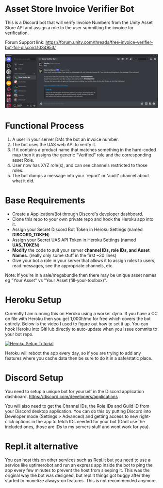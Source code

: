 # Asset Store Invoice Verifier Bot
This is a Discord bot that will verify Invoice Numbers from the Unity Asset Store API and assign a role to the user submitting the invoice for verification.

Forum Support link:
https://forum.unity.com/threads/free-invoice-verifier-bot-for-discord.1034953/

![The bot help response](help.png?raw=true "Help")

# Functional Process
1. A user in your server DMs the bot an invoice number.
2. The bot uses the UAS web API to verify it.
3. If it contains a product name that matches something in the hard-coded map then it assigns the generic "Verified" role and the corresponding asset Role.
4. User now has XYZ role(s), and can see channels restricted to those roles.
5. The bot dumps a message into your 'report' or 'audit' channel about what it did.

# Base Requirements
* Create a Application/Bot through Discord's developer dashboard.
* Clone this repo to your own private repo and hook the Heroku app into it.
* Assign your Secret Discord Bot Token in Heroku Settings (named **DISCORD_TOKEN**)
* Assign your Secret UAS API Token in Heroku Settings (named **UAS_TOKEN**)
* **Modify** the code to suit your server **channel IDs, role IDs, and Asset Names**. (really only some stuff in the first ~30 lines)
* Give your bot a role in your server that allows it to assign roles to users, read messages, see the appropriate channels, etc.

Note: If you're in a sale/megabundle then there may be unique asset names eg "Your Asset" vs "Your Asset (fill-your-toolbox)".

# Heroku Setup
Currently I am running this on Heroku using a worker dyno. If you have a CC on file with Heroku then you get 1,000h/mo for free which covers the bot entirely. Below is the video I used to figure out how to set it up. You can hook Heroku into GitHub directly to auto-update when you issue commits to your bot repo.

[![Heroku Setup Tutorial](https://img.youtube.com/vi/OFearuMjI4s/0.jpg)](https://www.youtube.com/watch?v=OFearuMjI4s)

Heroku will reboot the app every day, so if you are trying to add any features where you cache data then be sure to do it in a safe/static place.

# Discord Setup
You need to setup a unique bot for yourself in the Discord application dashboard.
https://discord.com/developers/applications

You will also need to get the Channel IDs, the Role IDs and Guild ID from your Discord desktop application. You can do this by putting Discord into Developer mode (Settings > Advanced) and getting access to new right-click options in the app to fetch IDs needed for your bot (Dont use the included ones, those are IDs to my servers stuff and wont work for you).

# Repl.it alternative
You can host this on other services such as Repl.it but you need to use a service like uptimerobot and run an express app inside the bot to ping the app every few minutes to prevent the host from sleeping it. This was the original way the bot was designed, but repl.it things got buggy after they started to monetize always-on features. This is not recommended anymore.
